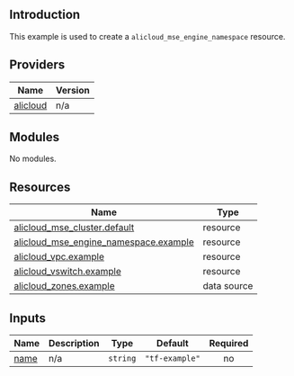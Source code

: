 ## Introduction

This example is used to create a `alicloud_mse_engine_namespace` resource.

<!-- BEGIN_TF_DOCS -->
## Providers

| Name | Version |
|------|---------|
| <a name="provider_alicloud"></a> [alicloud](#provider\_alicloud) | n/a |

## Modules

No modules.

## Resources

| Name | Type |
|------|------|
| [alicloud_mse_cluster.default](https://registry.terraform.io/providers/aliyun/alicloud/latest/docs/resources/mse_cluster) | resource |
| [alicloud_mse_engine_namespace.example](https://registry.terraform.io/providers/aliyun/alicloud/latest/docs/resources/mse_engine_namespace) | resource |
| [alicloud_vpc.example](https://registry.terraform.io/providers/aliyun/alicloud/latest/docs/resources/vpc) | resource |
| [alicloud_vswitch.example](https://registry.terraform.io/providers/aliyun/alicloud/latest/docs/resources/vswitch) | resource |
| [alicloud_zones.example](https://registry.terraform.io/providers/aliyun/alicloud/latest/docs/data-sources/zones) | data source |

## Inputs

| Name | Description | Type | Default | Required |
|------|-------------|------|---------|:--------:|
| <a name="input_name"></a> [name](#input\_name) | n/a | `string` | `"tf-example"` | no |
<!-- END_TF_DOCS -->    